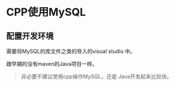 # CPP使用MySQL

## 配置开发环境

需要将MySQL的库文件之类的导入的visual studio 中。

跟早期的没有maven的Java项目一样。

> 非必要不建议使用cpp操作MySQL，还是 Java开发起来比较快。

